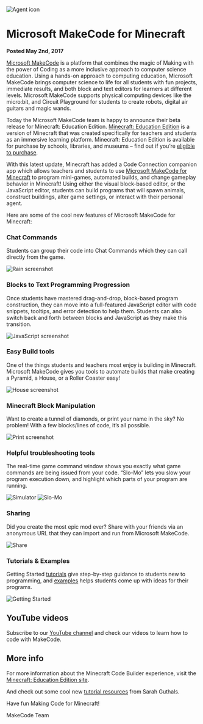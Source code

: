 ![Agent icon](/static/blog/minecraft/icon.png)
# Microsoft MakeCode for Minecraft

**Posted May 2nd, 2017**

[Microsoft MakeCode](https://makecode.com/) is a platform that combines the magic of Making with the power of Coding as a more inclusive approach to computer science education.  Using a hands-on approach to computing education, Microsoft MakeCode brings computer science to life for all students with fun projects, immediate results, and both block and text editors for learners at different levels.  Microsoft MakeCode supports physical computing devices like the micro:bit, and Circuit Playground for students to create robots, digital air guitars and magic wands.

Today the Microsoft MakeCode team is happy to announce their beta release for Minecraft: Education Edition.  [Minecraft: Education Edition](https://education.minecraft.net/) is a version of Minecraft that was created specifically for teachers and students as an immersive learning platform.  Minecraft: Education Edition is available for purchase by schools, libraries, and museums – find out if you’re [eligible to purchase](https://education.minecraft.net/how-it-works/tech-specs/).  

With this latest update, Minecraft has added a Code Connection companion app which allows teachers and students to use [Microsoft MakeCode for Minecraft](https://minecraft.makecode.com/) to program mini-games, automated builds, and change gameplay behavior in Minecraft!
Using either the visual block-based editor, or the JavaScript editor, students can build programs that will spawn animals, construct buildings, alter game settings, or interact with their personal agent.  

Here are some of the cool new features of Microsoft MakeCode for Minecraft:

### Chat Commands 

Students can group their code into Chat Commands which they can call directly from the game.

![Rain screenshot](/static/blog/minecraft/rain.gif)

###	Blocks to Text Programming Progression 

Once students have mastered drag-and-drop, block-based program construction, they can move into a full-featured JavaScript editor with code snippets, tooltips, and error detection to help them.  Students can also switch back and forth between blocks and JavaScript as they make this transition.

![JavaScript screenshot](/static/blog/minecraft/javascript.gif)

###	Easy Build tools 

One of the things students and teachers most enjoy is building in Minecraft.  Microsoft MakeCode gives you tools to automate builds that make creating a Pyramid, a House, or a Roller Coaster easy!

![House screenshot](/static/blog/minecraft/house.gif)

###	Minecraft Block Manipulation

Want to create a tunnel of diamonds, or print your name in the sky?  No problem!  With a few blocks/lines of code, it’s all possible.

![Print screenshot](/static/blog/minecraft/print.gif)

###	Helpful troubleshooting tools

 The real-time game command window shows you exactly what game commands are being issued from your code.  “Slo-Mo” lets you slow your program execution down, and highlight which parts of your program are running.

![Simulator](/static/blog/minecraft/simulator.png) ![Slo-Mo](/static/blog/minecraft/slomo.png)

###	Sharing 

Did you create the most epic mod ever?  Share with your friends via an anonymous URL that they can import and run from Microsoft MakeCode.

![Share](/static/blog/minecraft/share.png)

###	Tutorials & Examples 

Getting Started [tutorials](https://minecraft/makecode.com/tutorials) give step-by-step guidance to students new to programming, and [examples](https://minecraft.makecode.com/examples) helps students come up with ideas for their programs.

![Getting Started](/static/blog/minecraft/gettingstarted.png)

## YouTube videos

Subscribe to our [YouTube channel](https://www.youtube.com/channel/UCye7YlvFUUQ1dSy0WZZ1T_Q) and check our videos to learn
how to code with MakeCode.

## More info

For more information about the Minecraft Code Builder experience, visit the [Minecraft: Education Edition site](https://education.minecraft.net/get-started/download).  

And check out some cool new [tutorial resources](https://www.thewecan.zone/mastermodders) from Sarah Guthals.

Have fun Making Code for Minecraft!

MakeCode Team


